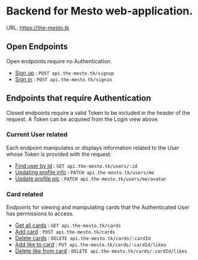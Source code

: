 # Backend for Mesto web-application.

URL: https://the-mesto.tk

## Open Endpoints

Open endpoints require no Authentication.

* [Sign up](docs/sign_up.md) : `POST api.the-mesto.tk/signup`
* [Sign in](docs/sign_in.md) : `POST api.the-mesto.tk/signin`

## Endpoints that require Authentication

Closed endpoints require a valid Token to be included in the header of the
request. A Token can be acquired from the Login view above.

### Current User related

Each endpoint manipulates or displays information related to the User whose
Token is provided with the request:

* [Find user by id](docs/user/get_user.md) : `GET api.the-mesto.tk/users/:id`
* [Updating profile info](docs/user/update_info.md) : `PATCH api.the-mesto.tk/users/me`
* [Update profile pic](docs/user/update_pic.md) : `PATCH api.the-mesto.tk/users/me/avatar`


### Card related

Endpoints for viewing and manipulating cards that the Authenticated User
has permissions to access.

* [Get all cards](cards/get_cards.md) : `GET api.the-mesto.tk/cards`
* [Add card](cards/add_card.md) : `POST api.the-mesto.tk/cards`
* [Delete cards](cards/pk/delete_card.md) : `DELETE api.the-mesto.tk/cards/:cardId`
* [Add like to card](cards/pk/put_like.md) : `PUT api.the-mesto.tk/cards/:cardId/likes`
* [Delete like from card](cards/pk/remove_like.md) : `DELETE api.the-mesto.tk/cards/:cardId/likes`

